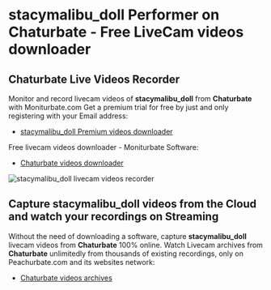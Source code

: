 # stacymalibu_doll Performer on Chaturbate - Free LiveCam videos downloader

## Chaturbate Live Videos Recorder

Monitor and record livecam videos of **stacymalibu_doll** from **Chaturbate** with Moniturbate.com
Get a premium trial for free by just and only registering with your Email address:
* [stacymalibu_doll Premium videos downloader](https://moniturbate.com/request-demo-licence-key.html)

Free livecam videos downloader - Moniturbate Software:
* [Chaturbate videos downloader](https://moniturbate.com/moniturbate-download-software.html)

![stacymalibu_doll livecam videos recorder](https://peachurnet.com/templates/moniturbate-software.png)


## Capture stacymalibu_doll videos from the Cloud and watch your recordings on Streaming

Without the need of downloading a software, capture **stacymalibu_doll** livecam videos from **Chaturbate** 100% online.
Watch Livecam archives from **Chaturbate** unlimitedly from thousands of existing recordings, only on Peachurbate.com and its websites network:
* [Chaturbate videos archives](https://peachurnet.com/)